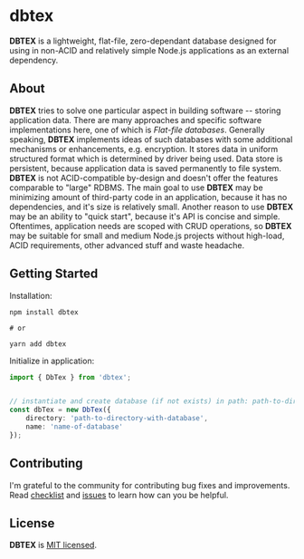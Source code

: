 # dbtex

**DBTEX** is a lightweight, flat-file, zero-dependant database designed for using in non-ACID and relatively simple Node.js applications as an external dependency.


## About

**DBTEX** tries to solve one particular aspect in building software -- storing application data. There are many approaches and specific software implementations here, one of which is _Flat-file databases_.
Generally speaking, **DBTEX** implements ideas of such databases with some additional mechanisms or enhancements, e.g. encryption. It stores data in uniform structured format which is determined by driver being used. Data store is persistent,
because application data is saved permanently to file system. **DBTEX** is not ACID-compatible by-design and doesn't offer the features comparable to "large" RDBMS. The main goal to use **DBTEX** may be minimizing amount of third-party code
in an application, because it has no dependencies, and it's size is relatively small. Another reason to use **DBTEX** may be an ability to "quick start", because it's API is concise and simple.
Oftentimes, application needs are scoped with CRUD operations, so **DBTEX** may be suitable for small and medium Node.js projects without high-load, ACID requirements, other advanced stuff and waste headache.


## Getting Started

Installation:

```shell
npm install dbtex

# or

yarn add dbtex
```

Initialize in application:

```ts
import { DbTex } from 'dbtex';


// instantiate and create database (if not exists) in path: path-to-directory-with-database/name-of-database
const dbTex = new DbTex({
    directory: 'path-to-directory-with-database',
    name: 'name-of-database'
});
```


## Contributing

I'm grateful to the community for contributing bug fixes and improvements. Read [checklist](./checklist.md) and [issues](https://github.com/zhibirc/dbtex/issues) to learn how can you be helpful.


## License

**DBTEX** is [MIT licensed](./license.md).
